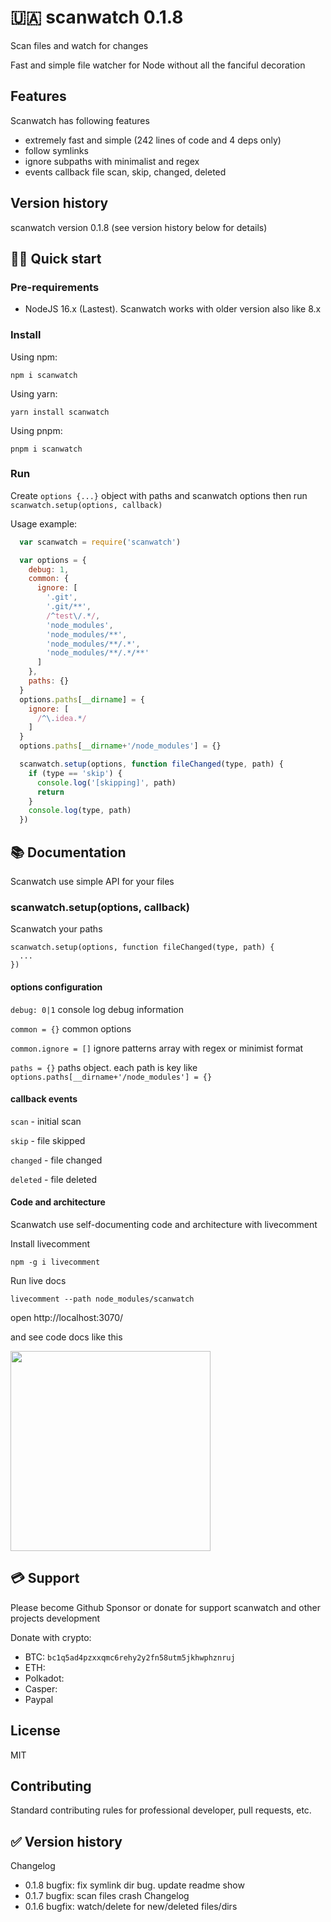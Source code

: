 # 🇺🇦 scanwatch 0.1.8

Scan files and watch for changes

Fast and simple file watcher for Node without all the fanciful decoration

## Features

Scanwatch has following features
- extremely fast and simple (242 lines of code and 4 deps only)
- follow symlinks
- ignore subpaths with minimalist and regex
- events callback file scan, skip, changed, deleted

## Version history

scanwatch version 0.1.8 (see version history below for details)

## 🏄‍♂️ Quick start

### Pre-requirements

- NodeJS 16.x (Lastest). Scanwatch works with older version also like 8.x  

### Install

Using npm:
```
npm i scanwatch
```

Using yarn:
```
yarn install scanwatch
```

Using pnpm:
```
pnpm i scanwatch
```

### Run

Create ```options {...}``` object with paths and scanwatch options then run ```scanwatch.setup(options, callback)```

Usage example:

```javascript
  var scanwatch = require('scanwatch')

  var options = {
    debug: 1,
    common: {
      ignore: [
        '.git',
        '.git/**',
        /^test\/.*/,
        'node_modules',
        'node_modules/**',
        'node_modules/**/.*',
        'node_modules/**/.*/**'
      ]
    },
    paths: {}
  }
  options.paths[__dirname] = {
    ignore: [
      /^\.idea.*/
    ]
  }
  options.paths[__dirname+'/node_modules'] = {}

  scanwatch.setup(options, function fileChanged(type, path) {
    if (type == 'skip') {
      console.log('[skipping]', path)
      return
    }
    console.log(type, path)
  })
```

## 📚 Documentation

Scanwatch use simple API for your files 

### scanwatch.setup(options, callback) 

Scanwatch your paths

```
scanwatch.setup(options, function fileChanged(type, path) {
  ...
})
```

#### options configuration 

```debug: 0|1``` console log debug information

```common = {}``` common options 

```common.ignore = []``` ignore patterns array with regex or minimist format

```paths = {}``` paths object. each path is key like ```options.paths[__dirname+'/node_modules'] = {}```

#### callback events

```scan``` - initial scan

```skip``` - file skipped

```changed``` - file changed

```deleted``` - file deleted

#### Code and architecture

Scanwatch use self-documenting code and architecture with livecomment

Install livecomment
```
npm -g i livecomment
```

Run live docs
```
livecomment --path node_modules/scanwatch
```

open http://localhost:3070/

and see code docs like this

<img src="/assets/screenshot_docs.png" width="320px">

## 💳 Support

Please become Github Sponsor or donate for support scanwatch and other projects development

Donate with crypto:
- BTC: ```bc1q5ad4pzxxqmc6rehy2y2fn58utm5jkhwphznruj```
- ETH:
- Polkadot:
- Casper:
- Paypal

## License

MIT

## Contributing

Standard contributing rules for professional developer, pull requests, etc.

## ✅ Version history

Changelog
- 0.1.8 bugfix: fix symlink dir bug. update readme show
- 0.1.7 bugfix: scan files crash Changelog 
- 0.1.6 bugfix: watch/delete for new/deleted files/dirs

